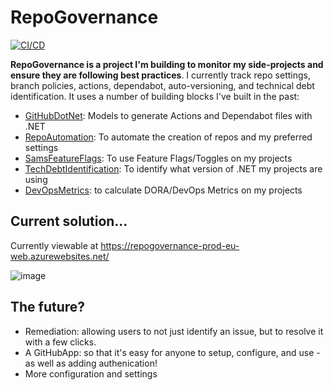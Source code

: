 # RepoGovernance
[![CI/CD](https://github.com/samsmithnz/RepoGovernance/actions/workflows/workflow.yml/badge.svg)](https://github.com/samsmithnz/RepoGovernance/actions/workflows/workflow.yml)

**RepoGovernance is a project I'm building to monitor my side-projects and ensure they are following best practices**. I currently track repo settings, branch policies, actions, dependabot, auto-versioning, and technical debt identification. It uses a number of building blocks I've built in the past:
- [GitHubDotNet](https://github.com/samsmithnz/GitHubActionsDotNet): Models to generate Actions and Dependabot files with .NET
- [RepoAutomation](https://github.com/samsmithnz/RepoAutomation): To automate the creation of repos and my preferred settings
- [SamsFeatureFlags](https://github.com/samsmithnz/SamsFeatureFlags): To use Feature Flags/Toggles on my projects
- [TechDebtIdentification](https://github.com/samsmithnz/TechDebtIdentification): To identify what version of .NET my projects are using
- [DevOpsMetrics](https://github.com/samsmithnz/DevOpsMetrics): to calculate DORA/DevOps Metrics on my projects

## Current solution... 
Currently viewable at https://repogovernance-prod-eu-web.azurewebsites.net/

![image](https://user-images.githubusercontent.com/8389039/160221982-2ff1a2c8-4a6f-4be6-a677-378cfeb6746a.png)


## The future?
- Remediation: allowing users to not just identify an issue, but to resolve it with a few clicks. 
- A GitHubApp: so that it's easy for anyone to setup, configure, and use - as well as adding authenication!
- More configuration and settings
